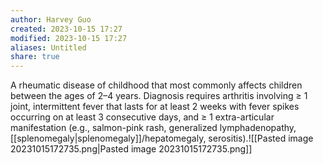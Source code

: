 ```yaml
---
author: Harvey Guo
created: 2023-10-15 17:27
modified: 2023-10-15 17:27
aliases: Untitled
share: true
---
```

A rheumatic disease of childhood that most commonly affects children between the ages of 2–4 years. Diagnosis requires arthritis involving ≥ 1 joint, intermittent fever that lasts for at least 2 weeks with fever spikes occurring on at least 3 consecutive days, and ≥ 1 extra-articular manifestation (e.g., salmon-pink rash, generalized lymphadenopathy, [[splenomegaly|splenomegaly]]/hepatomegaly, serositis).![[Pasted image 20231015172735.png|Pasted image 20231015172735.png]]

